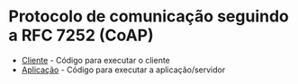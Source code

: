 # Protocolo de comunicação seguindo a RFC 7252 (CoAP)

+ [Cliente](Coap_Client.py) - Código para executar o cliente
+ [Aplicação](CoAP_APP.py) - Código para executar a aplicação/servidor


